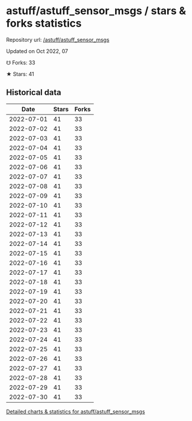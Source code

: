 # astuff/astuff_sensor_msgs / stars & forks statistics

Repository url: [/astuff/astuff_sensor_msgs](https://github.com/astuff/astuff_sensor_msgs)

Updated on Oct 2022, 07

☋ Forks: 33

★ Stars: 41

## Historical data
| Date | Stars | Forks |
|------|-------|-------|
| 2022-07-01 | 41 | 33 | 
| 2022-07-02 | 41 | 33 | 
| 2022-07-03 | 41 | 33 | 
| 2022-07-04 | 41 | 33 | 
| 2022-07-05 | 41 | 33 | 
| 2022-07-06 | 41 | 33 | 
| 2022-07-07 | 41 | 33 | 
| 2022-07-08 | 41 | 33 | 
| 2022-07-09 | 41 | 33 | 
| 2022-07-10 | 41 | 33 | 
| 2022-07-11 | 41 | 33 | 
| 2022-07-12 | 41 | 33 | 
| 2022-07-13 | 41 | 33 | 
| 2022-07-14 | 41 | 33 | 
| 2022-07-15 | 41 | 33 | 
| 2022-07-16 | 41 | 33 | 
| 2022-07-17 | 41 | 33 | 
| 2022-07-18 | 41 | 33 | 
| 2022-07-19 | 41 | 33 | 
| 2022-07-20 | 41 | 33 | 
| 2022-07-21 | 41 | 33 | 
| 2022-07-22 | 41 | 33 | 
| 2022-07-23 | 41 | 33 | 
| 2022-07-24 | 41 | 33 | 
| 2022-07-25 | 41 | 33 | 
| 2022-07-26 | 41 | 33 | 
| 2022-07-27 | 41 | 33 | 
| 2022-07-28 | 41 | 33 | 
| 2022-07-29 | 41 | 33 | 
| 2022-07-30 | 41 | 33 | 


[Detailed charts & statistics for astuff/astuff_sensor_msgs](https://reviewgithub.com/rep/astuff/astuff_sensor_msgs)
